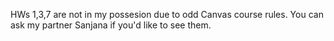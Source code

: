 HWs 1,3,7 are not in my possesion due to odd Canvas course rules.
You can ask my partner Sanjana if you'd like to see them.
